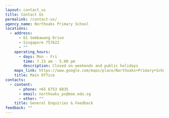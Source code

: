 ```yaml
---
layout: contact_us
title: Contact Us
permalink: /contact-us/
agency_name: Northoaks Primary School
locations:
  - address:
      - 61 Sembawang Drive
      - Singapore 757622
      - ""
    operating_hours:
      - days: Mon - Fri
        time: 7.15 am - 5.00 pm
        description: Closed on weekends and public holidays
    maps_link: https://www.google.com/maps/place/Northoaks+Primary+School/@1.4569403,103.8115197,17z/data=!3m1!4b1!4m6!3m5!1s0x31da13671672ecbd:0x98a373879a8947a0!8m2!3d1.4569403!4d103.8137084!16s%2Fg%2F11bbrpw_q3?entry=ttu
    title: Main Office
contacts:
  - content:
      - phone: +65 6753 8835
      - email: northoaks_ps@moe.edu.sg
      - other: ""
    title: General Enquiries & Feedback
feedback: ""
---
```

